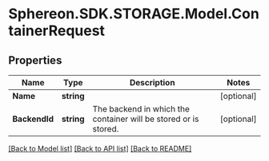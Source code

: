 # Sphereon.SDK.STORAGE.Model.ContainerRequest
## Properties

Name | Type | Description | Notes
------------ | ------------- | ------------- | -------------
**Name** | **string** |  | [optional] 
**BackendId** | **string** | The backend in which the container will be stored or is stored. | [optional] 

[[Back to Model list]](../README.md#documentation-for-models) [[Back to API list]](../README.md#documentation-for-api-endpoints) [[Back to README]](../README.md)

